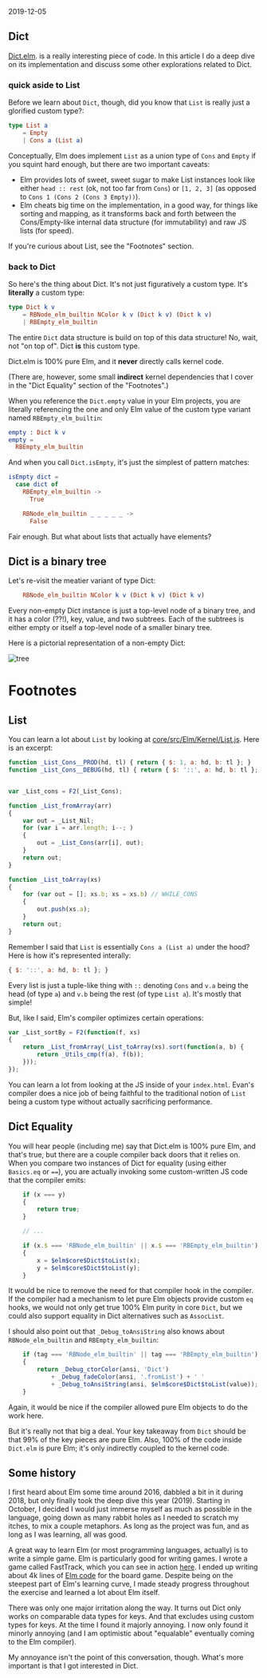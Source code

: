 2019-12-05

## Dict

[Dict.elm](https://github.com/elm/core/blob/1.0.2/src/Dict.elm).
is a really interesting piece of code.  In this article
I do a deep dive on its implementation and discuss some other
explorations related to Dict.

### quick aside to List

Before we learn about `Dict`, though, did you know that
`List` is really just a glorified custom type?:

~~~ elm
type List a
    = Empty
    | Cons a (List a)
~~~

Conceptually, Elm 
does implement `List` as a union type of `Cons` and `Empty` if you
squint hard enough, but there are two important caveats:

- Elm provides lots of sweet, sweet sugar to make List instances
look like either `head :: rest` (ok, not too far from `Cons`) or
`[1, 2, 3]` (as opposed to `Cons 1 (Cons 2 (Cons 3 Empty))`).
- Elm cheats big time on the implementation, in a good way, for things
like sorting and mapping, as it transforms back and forth between
the Cons/Empty-like internal data structure (for immutability)
and raw JS lists (for speed).

If you're curious about List, see the "Footnotes" section.

### back to Dict

So here's the thing about Dict.  It's not just figuratively a
custom type.  It's **literally** a custom type:

~~~ elm
type Dict k v
    = RBNode_elm_builtin NColor k v (Dict k v) (Dict k v)
    | RBEmpty_elm_builtin
~~~

The entire `Dict` data structure is build on top of this 
data structure! No, wait, not "on top of".  Dict **is**
this custom type.

Dict.elm is 100% pure Elm, and it **never** directly
calls kernel code.

(There are, however, some small **indirect** kernel dependencies that I cover in
the "Dict Equality" section of the "Footnotes".)

When you reference the `Dict.empty` value in your Elm projects,
you are literally referencing the one and only Elm value of
the custom type variant named `RBEmpty_elm_builtin`:

~~~ elm
empty : Dict k v
empty =
  RBEmpty_elm_builtin
~~~

And when you call `Dict.isEmpty`, it's just the simplest of
pattern matches:

~~~ elm
isEmpty dict =
  case dict of
    RBEmpty_elm_builtin ->
      True

    RBNode_elm_builtin _ _ _ _ _ ->
      False
~~~

Fair enough.  But what about lists that actually have elements?

## Dict is a binary tree

Let's re-visit the meatier variant of type Dict:

~~~ elm
    RBNode_elm_builtin NColor k v (Dict k v) (Dict k v)
~~~

Every non-empty Dict instance is just a top-level node of a binary
tree, and it has a color (??!), key, value, and two subtrees.  Each
of the subtrees is either empty or itself a top-level node of a
smaller binary tree.

Here is a pictorial representation of a non-empty Dict:

![tree](https://showell.github.io/redblack.PNG)

# Footnotes

## List

You can learn a lot about `List` by looking at
[core/src/Elm/Kernel/List.js](https://github.com/elm/core/blob/1.0.2/src/Elm/Kernel/List.js).
Here is an excerpt:

~~~ js
function _List_Cons__PROD(hd, tl) { return { $: 1, a: hd, b: tl }; }
function _List_Cons__DEBUG(hd, tl) { return { $: '::', a: hd, b: tl }; }


var _List_cons = F2(_List_Cons);

function _List_fromArray(arr)
{
	var out = _List_Nil;
	for (var i = arr.length; i--; )
	{
		out = _List_Cons(arr[i], out);
	}
	return out;
}

function _List_toArray(xs)
{
	for (var out = []; xs.b; xs = xs.b) // WHILE_CONS
	{
		out.push(xs.a);
	}
	return out;
}

~~~

Remember I said that `List` is essentially `Cons a (List a)` under the
hood?  Here is how it's represented interally:

~~~ js
{ $: '::', a: hd, b: tl }; }
~~~

Every list is just a tuple-like thing with `::` denoting `Cons` and
`v.a` being the head (of type `a`) and `v.b` being the rest (of
type `List a`).  It's mostly that simple!

But, like I said, Elm's compiler optimizes certain operations:

~~~ js
var _List_sortBy = F2(function(f, xs)
{
	return _List_fromArray(_List_toArray(xs).sort(function(a, b) {
		return _Utils_cmp(f(a), f(b));
	}));
});
~~~

You can learn a lot from looking at the JS inside of your `index.html`.
Evan's compiler does a nice job of being faithful to the traditional
notion of `List` being a custom type without actually sacrificing
performance.

## Dict Equality

You will hear people (including me) say that Dict.elm is 100% pure
Elm, and that's true, but there are a couple compiler back doors that it
relies on.  When you compare two instances of Dict for equality
(using either `Basics.eq` or `==`), you are actually invoking some
custom-written JS code that the compiler emits:

~~~ js
	if (x === y)
	{
		return true;
	}

    // ...

	if (x.$ === 'RBNode_elm_builtin' || x.$ === 'RBEmpty_elm_builtin')
	{
		x = $elm$core$Dict$toList(x);
		y = $elm$core$Dict$toList(y);
	}
~~~

It would be nice to remove the need for that compiler hook in the
compiler.  If the compiler had a mechanism to let pure Elm objects
provide custom `eq` hooks, we would not only get true 100% Elm
purity in core `Dict`, but we could also support equality in
Dict alternatives such as `AssocList`.

I should also point out that `_Debug_toAnsiString` also knows
about `RBNode_elm_builtin` and `RBEmpty_elm_builtin`:

~~~ js
    if (tag === 'RBNode_elm_builtin' || tag === 'RBEmpty_elm_builtin')
    {
        return _Debug_ctorColor(ansi, 'Dict')
            + _Debug_fadeColor(ansi, '.fromList') + ' '
            + _Debug_toAnsiString(ansi, $elm$core$Dict$toList(value));
    }
~~~

Again, it would be nice if the compiler allowed pure Elm objects to
do the work here.

But it's really not that big a deal.  Your key takeaway from `Dict`
should be that 99% of the key pieces are pure Elm.  Also, 100% of
the code inside `Dict.elm` is pure Elm; it's only indirectly coupled
to the kernel code.


## Some history

I first heard about Elm some time around 2016, dabbled a bit in
it during 2018, but only finally took the deep dive this year
(2019).  Starting in October, I decided I would just immerse
myself as much as possible in the language, going down as many
rabbit holes as I needed to scratch my itches, to mix a couple
metaphors.  As long as the project was fun, and as long as I
was learning, all was good.

A great way to learn Elm (or most programming languages, actually)
is to write a simple game.  Elm is particularly good for writing
games.  I wrote a game called FastTrack, which you can see
in action [here](https://showell.github.io/ft.html).  I ended
up writing about 4k lines of
[Elm code](https://github.com/showell/elm-fasttrack/tree/master/src)
for the board game.  Despite being on the steepest part of
Elm's learning curve, I made steady progress throughout the
exercise and learned a lot about Elm itself.

There was only one major irritation along the way.  It turns
out Dict only works on comparable data types for keys.
And that excludes using custom types for keys.  At the time
I found it majorly annoying.  I now only found it minorly
annoying (and I am optimistic about "equalable" eventually
coming to the Elm compiler).

My annoyance isn't the point of this conversation, though.
What's more important is that I got interested in Dict.

